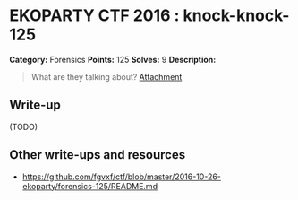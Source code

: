 # EKOPARTY CTF 2016 : knock-knock-125

**Category:** Forensics
**Points:** 125
**Solves:** 9
**Description:**

> What are they talking about?
> [Attachment](for125.zip)


## Write-up

(TODO)

## Other write-ups and resources

* https://github.com/fgvxf/ctf/blob/master/2016-10-26-ekoparty/forensics-125/README.md 
